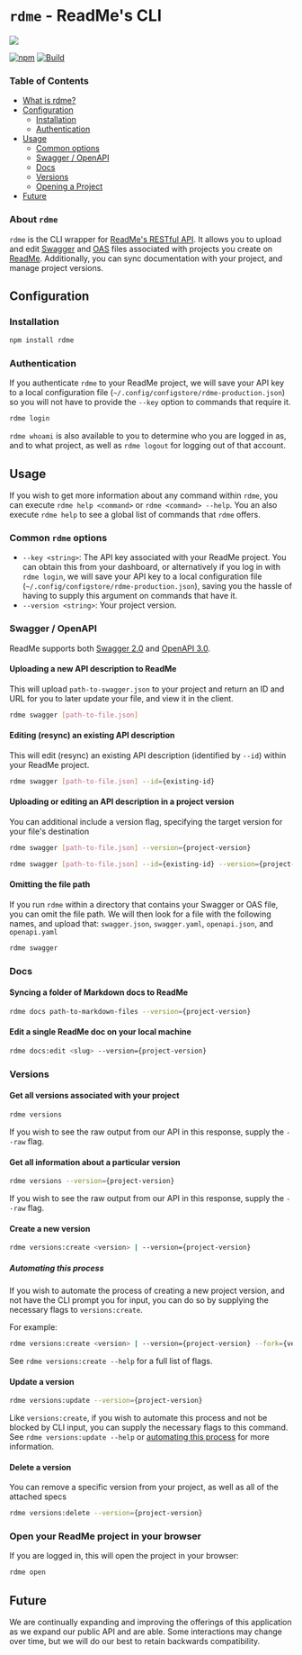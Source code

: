 # `rdme` - ReadMe's CLI

[![](https://d3vv6lp55qjaqc.cloudfront.net/items/1M3C3j0I0s0j3T362344/Untitled-2.png)](https://readme.com)

[![npm](https://img.shields.io/npm/v/rdme)](https://npm.im/rdme) [![Build](https://github.com/readmeio/rdme/workflows/CI/badge.svg)](https://github.com/readmeio/rdme)

### Table of Contents
   * [What is rdme?](#about-rdme)
   * [Configuration](#installation)
     * [Installation](#installation)
     * [Authentication](#authentication)
   * [Usage](#usage)
      * [Common options](#common-rdme-options)
      * [Swagger / OpenAPI](#swagger-/-openapi)
      * [Docs](#docs)
      * [Versions](#versions)
      * [Opening a Project](#open)
   * [Future](#future)

### About `rdme`
`rdme` is the CLI wrapper for [ReadMe's RESTful API](https://readme.readme.io/v2.0/reference). It allows you to upload and edit [Swagger](https://swagger.io/) and [OAS](https://swagger.io/specification/) files associated with projects you create on [ReadMe](https://readme.com/). Additionally, you can sync documentation with your project, and manage project versions.

## Configuration
### Installation
```sh
npm install rdme
```

### Authentication
If you authenticate `rdme` to your ReadMe project, we will save your API key to a local configuration file (`~/.config/configstore/rdme-production.json`) so you will not have to provide the `--key` option to commands that require it.

```sh
rdme login
```

`rdme whoami` is also available to you to determine who you are logged in as, and to what project, as well as `rdme logout` for logging out of that account.

## Usage
If you wish to get more information about any command within `rdme`, you can execute `rdme help <command>` or `rdme <command> --help`. You an also execute `rdme help` to see a global list of commands that `rdme` offers.

### Common `rdme` options
* `--key <string>`: The API key associated with your ReadMe project. You can obtain this from your dashboard, or alternatively if you log in with `rdme login`, we will save your API key to a local configuration file (`~/.config/configstore/rdme-production.json`), saving you the hassle of having to supply this argument on commands that have it.
* `--version <string>`: Your project version.

### Swagger / OpenAPI
ReadMe supports both [Swagger 2.0](https://swagger.io/docs/specification/2-0/basic-structure/) and [OpenAPI 3.0](https://swagger.io/docs/specification/about/).

#### Uploading a new API description to ReadMe
This will upload `path-to-swagger.json` to your project and return an ID and URL for you to later update your file, and view it in the client.

```sh
rdme swagger [path-to-file.json]
```

#### Editing (resync) an existing API description
This will edit (resync) an existing API description (identified by `--id`) within your ReadMe project.

```sh
rdme swagger [path-to-file.json] --id={existing-id}
```

#### Uploading or editing an API description in a project version
You can additional include a version flag, specifying the target version for your file's destination

```sh
rdme swagger [path-to-file.json] --version={project-version}
```

```sh
rdme swagger [path-to-file.json] --id={existing-id} --version={project-version}
```

#### Omitting the file path
If you run `rdme` within a directory that contains your Swagger or OAS file, you can omit the file path. We will then look for a file with the following names, and upload that: `swagger.json`, `swagger.yaml`, `openapi.json`, and `openapi.yaml`

```sh
rdme swagger
```

### Docs
#### Syncing a folder of Markdown docs to ReadMe
```sh
rdme docs path-to-markdown-files --version={project-version}
```

#### Edit a single ReadMe doc on your local machine
```sh
rdme docs:edit <slug> --version={project-version}
```

### Versions
#### Get all versions associated with your project
```sh
rdme versions
```

If you wish to see the raw output from our API in this response, supply  the `--raw` flag.

#### Get all information about a particular version
```sh
rdme versions --version={project-version}
```

If you wish to see the raw output from our API in this response, supply  the `--raw` flag.

#### Create a new version
```sh
rdme versions:create <version> | --version={project-version}
```

##### Automating this process
If you wish to automate the process of creating a new project version, and not have the CLI prompt you for input, you can do so by supplying the necessary flags to `versions:create`.

For example:

```sh
rdme versions:create <version> | --version={project-version} --fork={version-fork} --main={boolean} --beta={boolean} --isPublic={boolean}
```

See `rdme versions:create --help` for a full list of flags.

#### Update a version
```sh
rdme versions:update --version={project-version}
```

Like `versions:create`, if you wish to automate this process and not be blocked by CLI input, you can supply the necessary flags to this command. See `rdme versions:update --help` or [automating this process](#automating-this-process) for more information.

#### Delete a version
You can remove a specific version from your project, as well as all of the attached specs

```sh
rdme versions:delete --version={project-version}
```

### Open your ReadMe project in your browser
If you are logged in, this will open the project in your browser:

```sh
rdme open
```

## Future
We are continually expanding and improving the offerings of this application as we expand our public API and are able. Some interactions may change over time, but we will do our best to retain backwards compatibility.

